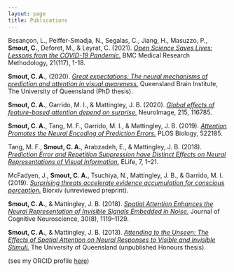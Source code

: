```yaml
---
layout: page
title: Publications
---
```


Besançon, L., Peiffer-Smadja, N., Segalas, C., Jiang, H., Masuzzo, P., **Smout, C.**, Deforet, M., & Leyrat, C. (2021). [*Open Science Saves Lives: Lessons from the COVID-19 Pandemic.*](https://doi.org/10.1186/s12874-021-01304-y) BMC Medical Research Methodology, 21(117), 1-18.

**Smout, C. A.**, (2020). [*Great expectations: The neural mechanisms of prediction and attention in visual awareness.*](https://doi.org/10.14264/uql.2020.818) Queensland Brain Institute, The University of Queensland (PhD thesis). 

**Smout, C. A.**, Garrido, M. I., & Mattingley, J. B. (2020). [*Global effects of feature-based attention depend on surprise.*](https://doi.org/10.1016/j.neuroimage.2020.116785) NeuroImage, 215, 116785.

**Smout, C. A.**, Tang, M. F., Garrido, M. I., & Mattingley, J. B. (2019). [*Attention Promotes the Neural Encoding of Prediction Errors.*](https://doi.org/10.1371/journal.pbio.2006812) PLOS Biology, 522185.

Tang, M. F., **Smout, C. A.**, Arabzadeh, E., & Mattingley, J. B. (2018). [*Prediction Error and Repetition Suppression have Distinct Effects on Neural Representations of Visual Information.*](http://doi.org/10.7554/eLife.33123) ELife, 7, 1–21. 

McFadyen, J., **Smout, C. A.**, Tsuchiya, N., Mattingley, J. B., & Garrido, M. I. (2019). [*Surprising threats accelerate evidence accumulation for conscious perception.*](https://doi.org/10.1101/525519) Biorxiv (unreviewed preprint).

**Smout, C. A.**, & Mattingley, J. B. (2018). [*Spatial Attention Enhances the Neural Representation of Invisible Signals Embedded in Noise.*](http://www.doi.org/10.1101/102731) Journal of Cognitive Neuroscience, 30(8), 1119–1129. 

**Smout, C. A.**, & Mattingley, J. B. (2013). [*Attending to the Unseen: The Effects of Spatial Attention on Neural Responses to Visible and Invisible Stimuli.*](https://doi.org/10.14264/uql.2020.818) The University of Queensland (unpublished Honours thesis). 

(see my ORCID profile [here](https://orcid.org/0000-0003-1144-3272))
